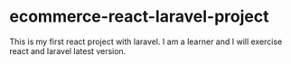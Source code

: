 # ecommerce-react-laravel-project
This is my first react project with laravel. I am a learner and I will exercise react and laravel latest version.
